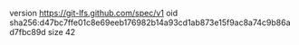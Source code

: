 version https://git-lfs.github.com/spec/v1
oid sha256:d47bc7ffe01c8e69eeb176982b14a93cd1ab873e15f9ac8a74c9b86ad7fbc89d
size 42

